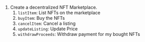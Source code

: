 1. Create a decentralized NFT Marketplace.
    1. `listItem`: List NFTs on the marketplace
    2. `buyItem`: Buy the NFTs
    3. `cancelItem`: Cancel a listing
    4. `updateListing`: Update Price
    5. `withdrawProceeds`: Withdraw payment for my bought NFTs